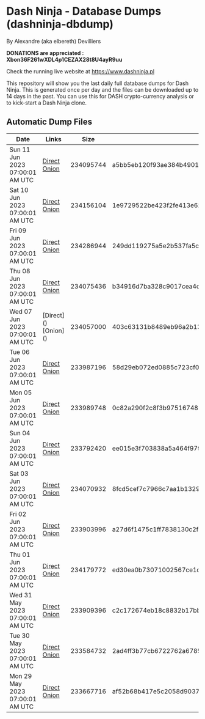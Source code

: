 # Dash Ninja - Database Dumps (dashninja-dbdump)
By Alexandre (aka elbereth) Devilliers

**DONATIONS are appreciated : Xbon36F261wXDL4p1CEZAX28t8U4ayR9uu**

Check the running live website at https://www.dashninja.pl

This repository will show you the last daily full database dumps for Dash Ninja. This is generated once per day and the files can be downloaded up to 14 days in the past.
You can use this for DASH crypto-currency analysis or to kick-start a Dash Ninja clone.


## Automatic Dump Files
| Date | Links | Size | SHA256 |
|--|--|--|--|
| Sun 11 Jun 2023 07:00:01 AM UTC | [Direct](https://oshi.at/Wpmq) [Onion](http://5ety7tpkim5me6eszuwcje7bmy25pbtrjtue7zkqqgziljwqy3rrikqd.onion/Wpmq) | 234095744 | a5bb5eb120f93ae384b4901bffa7558a949127b054defe3581a31a9db8446331 | 
| Sat 10 Jun 2023 07:00:01 AM UTC | [Direct](https://oshi.at/mfff) [Onion](http://5ety7tpkim5me6eszuwcje7bmy25pbtrjtue7zkqqgziljwqy3rrikqd.onion/mfff) | 234156104 | 1e9729522be423f2fe413e62ecd4570331c08f4d3b696da378a380ab16f069f1 | 
| Fri 09 Jun 2023 07:00:01 AM UTC | [Direct](https://oshi.at/uukm) [Onion](http://5ety7tpkim5me6eszuwcje7bmy25pbtrjtue7zkqqgziljwqy3rrikqd.onion/uukm) | 234286944 | 249dd119275a5e2b537fa5c5bec3f6dec2a57f905d3a22d857fa2935d8637221 | 
| Thu 08 Jun 2023 07:00:01 AM UTC | [Direct](https://oshi.at/HUdn) [Onion](http://5ety7tpkim5me6eszuwcje7bmy25pbtrjtue7zkqqgziljwqy3rrikqd.onion/HUdn) | 234075436 | b34916d7ba328c9017cea4c4fcaa534ebd99481165b062c9d93cea4fffcc0d15 | 
| Wed 07 Jun 2023 07:00:01 AM UTC | [Direct](</body></html>) [Onion](</body></html>) | 234057000 | 403c63131b8489eb96a2b13c768896b938e303cab03a11970c0b2f42f7510b61 | 
| Tue 06 Jun 2023 07:00:01 AM UTC | [Direct](https://oshi.at/eMfb) [Onion](http://5ety7tpkim5me6eszuwcje7bmy25pbtrjtue7zkqqgziljwqy3rrikqd.onion/eMfb) | 233987196 | 58d29eb072ed0885c723cf0119898e891a9f876c6d8327a14e17f98bf8610568 | 
| Mon 05 Jun 2023 07:00:01 AM UTC | [Direct](https://oshi.at/msLB) [Onion](http://5ety7tpkim5me6eszuwcje7bmy25pbtrjtue7zkqqgziljwqy3rrikqd.onion/msLB) | 233989748 | 0c82a290f2c8f3b975167481129f623eaf31de25893310dc18897ca4806049cc | 
| Sun 04 Jun 2023 07:00:01 AM UTC | [Direct](https://oshi.at/YuJk) [Onion](http://5ety7tpkim5me6eszuwcje7bmy25pbtrjtue7zkqqgziljwqy3rrikqd.onion/YuJk) | 233792420 | ee015e3f703838a5a464f9794bf764b8ef1b25f306f064e372aad5c3025d9a35 | 
| Sat 03 Jun 2023 07:00:01 AM UTC | [Direct](https://oshi.at/otbP) [Onion](http://5ety7tpkim5me6eszuwcje7bmy25pbtrjtue7zkqqgziljwqy3rrikqd.onion/otbP) | 234070932 | 8fcd5cef7c7966c7aa1b132980c3c0b96ae38c0c1b1c3e3cf395515e85c63f7b | 
| Fri 02 Jun 2023 07:00:01 AM UTC | [Direct](https://oshi.at/XLLy) [Onion](http://5ety7tpkim5me6eszuwcje7bmy25pbtrjtue7zkqqgziljwqy3rrikqd.onion/XLLy) | 233903996 | a27d6f1475c1ff7838130c2f758d6454b5b26922a137ca070a05d4313726cd45 | 
| Thu 01 Jun 2023 07:00:01 AM UTC | [Direct](DBI) [Onion](DBI) | 234179772 | ed30ea0b73071002567ce1c0d4ab881c761dd4441f443c9821ca05215c7be5dd | 
| Wed 31 May 2023 07:00:01 AM UTC | [Direct](https://oshi.at/WkjA) [Onion](http://5ety7tpkim5me6eszuwcje7bmy25pbtrjtue7zkqqgziljwqy3rrikqd.onion/WkjA) | 233909396 | c2c172674eb18c8832b17bbbb6257e1dcbc2d4a102b30e32893e565f3ba6e66f | 
| Tue 30 May 2023 07:00:01 AM UTC | [Direct](https://oshi.at/NqEq) [Onion](http://5ety7tpkim5me6eszuwcje7bmy25pbtrjtue7zkqqgziljwqy3rrikqd.onion/NqEq) | 233584732 | 2ad4ff3b77cb6722762a6785621e5778b1cf3502260f1759d673085ec492123e | 
| Mon 29 May 2023 07:00:01 AM UTC | [Direct](https://oshi.at/fcZt) [Onion](http://5ety7tpkim5me6eszuwcje7bmy25pbtrjtue7zkqqgziljwqy3rrikqd.onion/fcZt) | 233667716 | af52b68b417e5c2058d9037d0f534b9b509affa59594c2fcdd026de1bdf428fc | 
